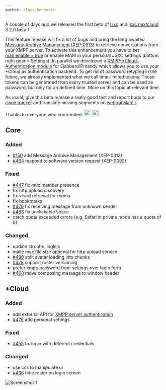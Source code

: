 ```yaml
---
author: klaus_herberth
---
```


A couple of days ago we released the first beta of [jsxc](https://github.com/jsxc/jsxc/releases/) and [jsxc.nextcloud](https://github.com/jsxc/jsxc.nextcloud/releases/) 3.2.0 beta 1.

This feature release will fix a lot of bugs and bring the long awaited [Message Archive Management (XEP-0313)](https://xmpp.org/extensions/xep-0313.html) to retrieve conversations from your XMPP server. To activate this enhancement you have to set [man.enable = true](https://github.com/jsxc/jsxc/blob/6687eaa66c98d6b4e03b4ddd778ae85d590b946f/src/jsxc.lib.options.js#L310) or enable MAM in your personal JSXC settings (bottom right gear > Settings). In parallel we developed a [XMPP-\*Cloud-Authentication module](https://github.com/jsxc/xmpp-cloud-auth) for Ejabberd/Prosody which allows you to use your \*Cloud as authentication backend. To get rid of password retyping in the future, we already implemented what we call time-limited tokens. Those tokens can be generated from every trusted server and can be used as password, but only for an defined time. More on this topic at relevant time.

As usual, give this beta release a really good test and report bugs to our [issue tracker](https://github.com/jsxc/jsxc/issues) and translate missing segments on [webtranslateit](https://webtranslateit.com/en/projects/10365-JSXC/project_locales).

Thanks to everyone who contributed. <img src="/build/img/emotions/klaus.svg" alt="Klaus" style="width:1.5em;height:1.5em;" /> <img src="/build/lib/emojione/assets/svg/1f44d.svg" alt="thumbs up" style="width:1.5em;height:1.5em;" />

## Core

### Added
- [#150](https://github.com/jsxc/jsxc/issues/150) add Message Archive Management (XEP-0313)
- [#464](https://github.com/jsxc/jsxc/issues/464) respond to software version request (XEP-0092)

### Fixed
- [#447](https://github.com/jsxc/jsxc/pull/447) fix muc member presence
- fix http upload discovery
- fix vcard retrieval for rooms
- fix bookmarks
- [#470](https://github.com/jsxc/jsxc/issues/470) fix receiving message from unknown sender
- [#483](https://github.com/jsxc/jsxc/issues/483) fix unclickable space
- catch quota exceeded errors (e.g. Safari in private mode has a quota of 0)

### Changed
- update strophe.jinglejs
- make max file size optional for http upload service
- [#480](https://github.com/jsxc/jsxc/issues/480) split avatar loading into chunks
- [#478](https://github.com/jsxc/jsxc/issues/478) support roster versioning
- prefer xmpp password from settings over login form
- [#468](https://github.com/jsxc/jsxc/issues/468) move composing message to window header

## \*Cloud
### Added
- add external API for [XMPP server authentication](https://github.com/jsxc/xmpp-cloud-auth)
- [#476](https://github.com/jsxc/jsxc/issues/476) add personal settings

### Fixed
- [#455](https://github.com/jsxc/jsxc/issues/455) fix login with different credentials

### Changed
- use css to manipulate ui
- [#436](https://github.com/jsxc/jsxc/issues/436) hide roster on login screen


![Screenshot 1]({{site.url}}/assets/v3.2.0/is-composing.png)
